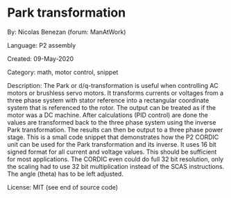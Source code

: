 # Park transformation

By: Nicolas Benezan (forum: ManAtWork)

Language: P2 assembly

Created: 09-May-2020

Category: math, motor control, snippet

Description:
The Park or d/q-transformation is useful when controlling AC motors or brushless servo motors. It transforms currents or voltages from a three phase system with stator reference into a rectangular coordinate system that is referenced to the rotor. The output can be treated as if the motor was a DC machine. After calculations (PID control) are done the values are transformed back to the three phase system using the inverse Park transformation. The results can then be output to a three phase power stage.
This is a small code snippet that demonstrates how the P2 CORDIC unit can be used for the Park transformation and its inverse. It uses 16 bit signed format for all current and voltage values. This should be sufficient for most applications. The CORDIC even could do full 32 bit resolution, only the scaling had to use 32 bit multiplication instead of the SCAS instructions. The angle (theta) has to be left adjusted.

License: MIT (see end of source code)

